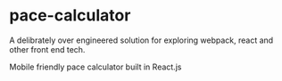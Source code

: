 # pace-calculator
A delibrately over engineered solution for exploring webpack, react and other front end tech. 

Mobile friendly pace calculator built in React.js
